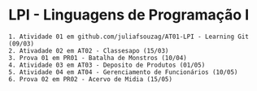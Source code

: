 # LPI - Linguagens de Programação I

	1. Atividade 01 em github.com/juliafsouzag/AT01-LPI - Learning Git (09/03)
	2. Ativadade 02 em AT02 - Classesapo (15/03)
	3. Prova 01 em PR01 - Batalha de Monstros (10/04)
	4. Atividade 03 em AT03 - Deposito de Produtos (01/05)
	5. Atividade 04 em AT04 - Gerenciamento de Funcionários (10/05)
	6. Prova 02 em PR02 - Acervo de Midia (15/05)